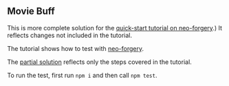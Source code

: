 Movie Buff
----------
This is more complete solution for the [quick-start tutorial on neo-forgery](https://medium.com/neo4j/how-to-mock-neo4j-calls-in-node-7066c52ac468).)  It reflects changes not included in the tutorial.

The tutorial shows how to test with [neo-forgery](https://www.npmjs.com/package/neo-forgery).

The [partial solution](https://github.com/YizYah/movieBuffPartial) reflects only the steps covered in the tutorial.

To run the test, first run `npm i` and then 
call `npm test`.
